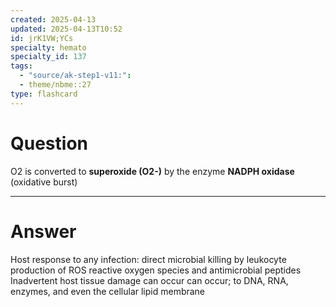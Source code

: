 ```yaml
---
created: 2025-04-13
updated: 2025-04-13T10:52
id: jrK1VW;YCs
specialty: hemato
specialty_id: 137
tags:
  - "source/ak-step1-v11:": 
  - theme/nbme::27
type: flashcard
---
```


# Question
O2 is converted to **superoxide (O2-)** by the enzyme **NADPH oxidase** (oxidative burst)

---

# Answer
Host response to any infection: direct microbial killing by leukocyte production of ROS reactive oxygen species and antimicrobial peptides  Inadvertent host tissue damage can occur can occur; to DNA, RNA, enzymes, and even the cellular lipid membrane